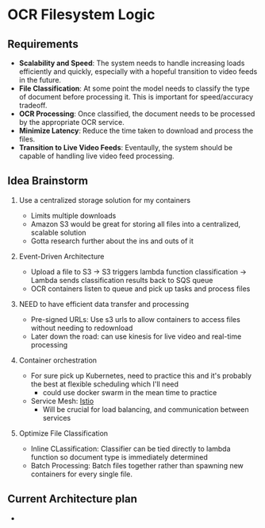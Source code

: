 # OCR Filesystem Logic

## Requirements

- **Scalability and Speed**: The system needs to handle increasing loads efficiently and quickly,
  especially with a hopeful transition to video feeds in the future.
- **File Classification**: At some point the model needs to classify the type of document before processing it.
  This is important for speed/accuracy tradeoff.
- **OCR Processing**: Once classified, the document needs to be processed by the appropriate OCR service.
- **Minimize Latency**: Reduce the time taken to download and process the files.
- **Transition to Live Video Feeds**: Eventaully, the system should be capable of handling live video feed processing.

## Idea Brainstorm

1. Use a centralized storage solution for my containers
    - Limits multiple downloads
    - Amazon S3 would be great for storing all files into a centralized, scalable solution
    - Gotta research further about the ins and outs of it

2. Event-Driven Architecture
    - Upload a file to S3 -> S3 triggers lambda function classification -> Lambda sends classification results back to SQS queue
    - OCR containers listen to queue and pick up tasks and process files

3. NEED to have efficient data transfer and processing
    - Pre-signed URLs: Use s3 urls to allow containers to access files without needing to redownload
    - Later down the road: can use kinesis for live video and real-time processing

4. Container orchestration
    - For sure pick up Kubernetes, need to practice this and it's probably the best at flexible scheduling which I'll need
        - could use docker swarm in the mean time to practice
    - Service Mesh: [Istio](https://istio.io/latest/about/service-mesh/)
        - Will be crucial for load balancing, and communication between services

5. Optimize File Classification
    - Inline CLassification: Classifier can be tied directly to lambda function so document type is immediately determined
    - Batch Processing: Batch files together rather than spawning new containers for every single file.

## Current Architecture plan

- 
